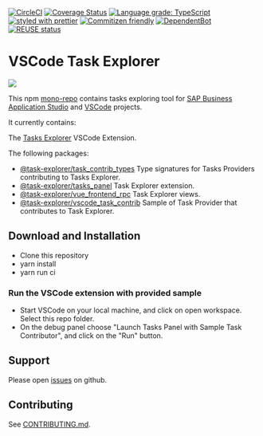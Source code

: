 [![CircleCI](https://circleci.com/gh/SAP/task-explorer.svg?style=svg)](https://circleci.com/gh/SAP/task-explorer)
[![Coverage Status](https://coveralls.io/repos/github/SAP/task-explore/badge.svg?branch=master)](https://coveralls.io/github/SAP/task-explorer?branch=master)
[![Language grade: TypeScript](https://img.shields.io/lgtm/grade/javascript/g/SAP/task-explorer.svg?logo=lgtm&logoWidth=18)](https://lgtm.com/projects/g/SAP/task-explorer/context:javascript)
[![styled with prettier](https://img.shields.io/badge/styled_with-prettier-ff69b4.svg)](https://github.com/prettier/prettier)
[![Commitizen friendly](https://img.shields.io/badge/commitizen-friendly-brightgreen.svg)](http://commitizen.github.io/cz-cli/)
[![DependentBot](https://api.dependabot.com/badges/status?host=github&repo=SAP/task-explorer)](https://dependabot.com/)
[![REUSE status](https://api.reuse.software/badge/github.com/SAP/task-explorer)](https://api.reuse.software/info/github.com/SAP/task-explorer)

# VSCode Task Explorer

![](screenshot.png)

This npm [mono-repo][mono-repo] contains tasks exploring tool for [SAP Business Application Studio][sap bas] and [VSCode][vscode] projects.

It currently contains:

The [Tasks Explorer](./packages/tasks_panel) VSCode Extension.

The following packages:

- [@task-explorer/task_contrib_types](./packages/task_contrib_types) Type signatures for Tasks Providers contributing to Tasks Explorer.
- [@task-explorer/tasks_panel](./packages/tasks_panel) Task Explorer extension.
- [@task-explorer/vue_frontend_rpc](./packages/vue_frontend_rpc) Task Explorer views.
- [@task-explorer/vscode_task_contrib](./packages/vscode_task_contrib) Sample of Task Provider that contributes to Task Explorer.

## Download and Installation

- Clone this repository
- yarn install
- yarn run ci

### Run the VSCode extension with provided sample

- Start VSCode on your local machine, and click on open workspace. Select this repo folder.
- On the debug panel choose "Launch Tasks Panel with Sample Task Contributor", and click on the "Run" button.

## Support

Please open [issues](https://github.com/SAP/task-explorer/issues) on github.

## Contributing

See [CONTRIBUTING.md](./CONTRIBUTING.md).

[mono-repo]: https://github.com/babel/babel/blob/master/doc/design/monorepo.md
[sap bas]: https://help.sap.com/viewer/product/SAP%20Business%20Application%20Studio/Cloud/en-USl
[vscode]: https://code.visualstudio.com/
